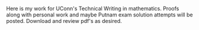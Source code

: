 Here is my work for UConn's Technical Writing in mathematics.
Proofs along with personal work and maybe Putnam exam solution attempts will be posted.
Download and review pdf's as desired. 
